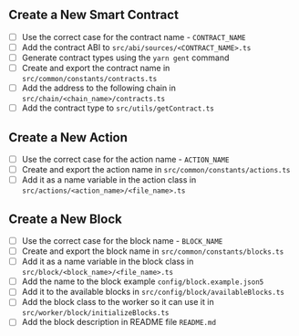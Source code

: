 ## Create a New Smart Contract
* [ ] Use the correct case for the contract name - `CONTRACT_NAME`
* [ ] Add the contract ABI to `src/abi/sources/<CONTRACT_NAME>.ts`
* [ ] Generate contract types using the `yarn gent` command
* [ ] Create and export the contract name in `src/common/constants/contracts.ts`
* [ ] Add the address to the following chain in `src/chain/<chain_name>/contracts.ts`
* [ ] Add the contract type to `src/utils/getContract.ts`

## Create a New Action
* [ ] Use the correct case for the action name - `ACTION_NAME`
* [ ] Create and export the action name in `src/common/constants/actions.ts` 
* [ ] Add it as a name variable in the action class in `src/actions/<action_name>/<file_name>.ts` 

## Create a New Block
* [ ] Use the correct case for the block name - `BLOCK_NAME`
* [ ] Create and export the block name in `src/common/constants/blocks.ts` 
* [ ] Add it as a name variable in the block class in `src/block/<block_name>/<file_name>.ts` 
* [ ] Add the name to the block example `config/block.example.json5`  
* [ ] Add it to the available blocks in `src/config/block/availableBlocks.ts`  
* [ ] Add the block class to the worker so it can use it in `src/worker/block/initializeBlocks.ts`
* [ ] Add the block description in README file `README.md`
